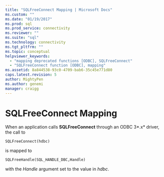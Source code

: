 ```yaml
---
title: "SQLFreeConnect Mapping | Microsoft Docs"
ms.custom: ""
ms.date: "01/19/2017"
ms.prod: sql
ms.prod_service: connectivity
ms.reviewer: ""
ms.suite: "sql"
ms.technology: connectivity
ms.tgt_pltfrm: ""
ms.topic: conceptual
helpviewer_keywords: 
  - "mapping deprecated functions [ODBC], SQLFreeConnect"
  - "SQLFreeConnect function [ODBC], mapping"
ms.assetid: 8a844538-93c0-4709-bab6-35c45e771d80
caps.latest.revision: 5
author: MightyPen
ms.author: genemi
manager: craigg
---
```

# SQLFreeConnect Mapping
When an application calls **SQLFreeConnect** through an ODBC 3*.x* driver, the call to  
  
```  
SQLFreeConnect(hdbc)   
```  
  
 is mapped to  
  
```  
SQLFreeHandle(SQL_HANDLE_DBC,Handle)  
```  
  
 with the *Handle* argument set to the value in *hdbc*.
